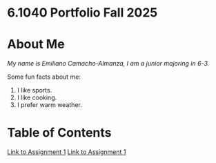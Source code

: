 # 6.1040 Portfolio Fall 2025

# About Me
*My name is Emiliano Camacho-Almanza, I am a junior majoring in 6-3.*

Some fun facts about me:
1. I like sports.
2. I like cooking.
3. I prefer warm weather.



# Table of Contents
[Link to Assignment 1](assignments/assignment1.md)
[Link to Assignment 1](problemsets/problemset1.md)
